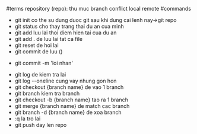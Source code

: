 #terms
repository (repo): thu muc
branch
conflict
local
remote
#commands
- git init co the su dung duoc git sau khi dung cai lenh nay->git repo
- git status cho thay trang thai du an cua minh
- git add luu lai thoi diem hien tai cua du an
- git add . de luu lai tat ca file
- git reset de hoi lai
- git commit de luu ()
+ git commit -m 'loi nhan'
- git log de kiem tra lai
- git log --oneline cung vay nhung gon hon
- git checkout {branch name} de vao 1 branch
- git branch kiem tra branch
- git checkout -b {branch name} tao ra 1 branch 
- git merge {branch name} de match cac branch
- git branch -d {branch name} de xoa branch
- :q la tro lai
- git push day len repo